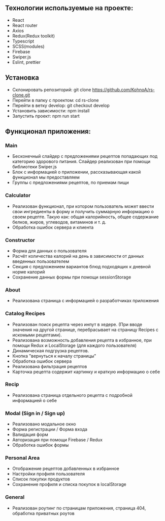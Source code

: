 ## Технологии используемые на проекте: 
- React
- React router
- Axios
- Redux(Redux toolkit)
- Typescript
- SCSS(modules)
- Firebase
- Swiper.js
- Eslint, prettier 

## Установка
- Склонировать репозиторий: git clone https://github.com/KohnoA/rs-clone.git
- Перейти в папку с проектом: cd rs-clone
- Перейти в ветку develop: git checkout develop
- Установить зависимости: npm install
- Запустить проект: npm run start

## Функционал приложения:
### Main
- Бесконечный слайдер с предложениями рецептов попадающих под категорию здорового питания. Слайдер реализован при помощи библиотеки Swiper.js
- Блок с информацией о приложении, рассказывающая какой функционал мы предоставляем
- Группы с предложениями рецептов, по приемам пищи
### Calculator
- Реализован функционал, при котором пользователь может ввести свои ингредиенты в форму и получить суммарную информацию о своем рецепте. Такую как: общая калорийность, общее содержание белков, жиров, углеводов, витаминов и т. д. 
- Обработка ошибок сервера и клиента
### Constructor
- Форма для данных о пользователя
- Расчёт количества калорий на день в зависимости от данных введенных пользователем 
- Секция с предложением вариантов блюд подходящих к дневной норме калорий
- Сохранение данных формы при помощи sessionStorage 
### About
- Реализована страница с информацией о разработчиках приложения
### Catalog Recipes 
- Реализован поиск рецепта через инпут в хедере. (При вводе значения на другой странице, перебрасывает на страницу Recipes с искомыми рецептами).
- Реализована возможность добавления рецепта в избранное, при помощи Redux и LocalStorage (для каждого пользователя)
- Динамическая подгрузка рецептов.
- Кнопка "вернуться к началу страницы"
- Обработка ошибок сервера 
- Реализована фильтрация рецептов
- Карточка рецепта содержит картинку и краткую информацию о себе
### Recip
- Реализована страница отдельного рецепта с подробной информацией о себе
### Modal (Sign in / Sign up) 
- Реализовано модальное окно
- Форма регистрации / Форма входа
- Валидация форм
- Авторизация при помощи Firebase / Redux
- Обработка ошибок формы
### Personal Area
- Отображение рецептов добавленных в избранное
- Настройки профиля пользователя
- Список покупки продуктов
- Сохранение профиля и списка покупок в localStorage
### General
- Реализован роутинг по страницам приложения, страница 404, обработка приватных роутов